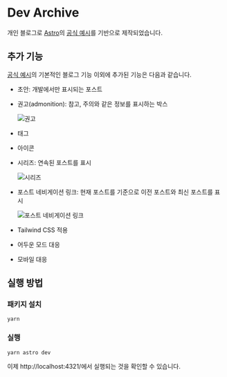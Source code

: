 # Dev Archive

개인 블로그로 [Astro](https://astro.build/)의 [공식 예시](https://github.com/withastro/astro/tree/main/examples/blog)를 기반으로 제작되었습니다.

## 추가 기능

[공식 예시](https://github.com/withastro/astro/tree/main/examples/blog)의 기본적인 블로그 기능 이외에 추가된 기능은 다음과 같습니다.

- 초안: 개발에서만 표시되는 포스트

- 권고(admonition): 참고, 주의와 같은 정보를 표시하는 박스

  ![권고](https://github.com/autroshot/dev-archive/assets/95019875/152f1e02-27fc-4919-9f95-044bbc84e88a)

- 태그

- 아이콘

- 시리즈: 연속된 포스트를 표시

  ![시리즈](https://github.com/autroshot/dev-archive/assets/95019875/c96d1009-cea6-4b9a-bcbf-73b87abd67e3)

- 포스트 네비게이션 링크: 현재 포스트를 기준으로 이전 포스트와 최신 포스트를 표시

  ![포스트 네비게이션 링크](https://github.com/autroshot/dev-archive/assets/95019875/d0d6df48-b01d-48af-a7bd-4d5b3f3aef66)

- Tailwind CSS 적용

- 어두운 모드 대응

- 모바일 대응

## 실행 방법

### 패키지 설치

```shell
yarn
```

### 실행

```
yarn astro dev
```

이제 http://localhost:4321/에서 실행되는 것을 확인할 수 있습니다.

